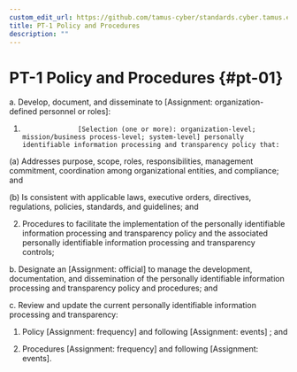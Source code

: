 ```yaml
---
custom_edit_url: https://github.com/tamus-cyber/standards.cyber.tamus.edu/tree/main/content/tamus.edu/TAMUS_profile.xml
title: PT-1 Policy and Procedures
description: ""
---
```


# PT-1 Policy and Procedures {#pt-01}

a. Develop, document, and disseminate to [Assignment: organization-defined personnel or roles]:

1. 
                     [Selection (one or more): organization-level; mission/business process-level; system-level] personally identifiable information processing and transparency policy that:

(a) Addresses purpose, scope, roles, responsibilities, management commitment, coordination among organizational entities, and compliance; and

(b) Is consistent with applicable laws, executive orders, directives, regulations, policies, standards, and guidelines; and

2. Procedures to facilitate the implementation of the personally identifiable information processing and transparency policy and the associated personally identifiable information processing and transparency controls;

b. Designate an [Assignment: official] to manage the development, documentation, and dissemination of the personally identifiable information processing and transparency policy and procedures; and

c. Review and update the current personally identifiable information processing and transparency:

1. Policy [Assignment: frequency] and following [Assignment: events] ; and

2. Procedures [Assignment: frequency] and following [Assignment: events].

